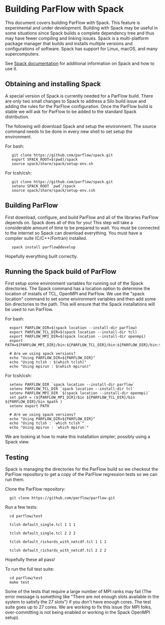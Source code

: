 # Building ParFlow with Spack

This document covers building ParFlow with Spack.  This feature is
experimental and under development.  Building with Spack may be useful
in some situations since Spack builds a complete dependency tree and
thus may have fewer compiling and linking issues.  Spack is a
multi-platform package manager that builds and installs multiple
versions and configurations of software. Spack has support for Linux,
macOS, and many supercomputers.

See [Spack documentation](https://spack.io) for additional information
on Spack and how to use it.

## Obtaining and installing Spack

A special version of Spack is currently needed for a ParFlow build.
There are only two small changes to Spack to address a Silo build
issue and adding the rules for the ParFlow configuration.  Once the
ParFlow build is stable we will ask for ParFlow to be added to the
standard Spack distribution.

The following will download Spack and setup the environment.  The
source command needs to be done in every new shell to set setup the
environment.

For bash:

```shell
   git clone https://github.com/parflow/spack.git
   export SPACK_ROOT=$(pwd)/spack
   source spack/share/spack/setup-env.sh
```

For tcsh/csh:

```shell
   git clone https://github.com/parflow/spack.git
   setenv SPACK_ROOT `pwd`/spack
   source spack/share/spack/setup-env.csh
```

## Building ParFlow

First download, configure, and build ParFlow and all of the libraries
ParFlow depends on.  Spack does all of this for you!  This step will
take a considerable amount of time to be prepared to wait.  You must
be connected to the internet so Spack can download everything.  You
must have a compiler suite (C/C++/Fortran) installed.

```shell
   spack install parflow@develop
```

Hopefully everything built correctly.

## Running the Spack build of ParFlow 

First setup some environment variables for running out of the Spack
directories.  The Spack command has a location option to determine the
location of installs of TCL, OpenMPI and ParFlow.  We use the "spack
location" command to set some environment variables and then add some
bin directories to the path.  This will ensure that the Spack
installations will be used to run ParFlow.

For bash:

```shell
  export PARFLOW_DIR=$(spack location --install-dir parflow)
  export PARFLOW_TCL_DIR=$(spack location --install-dir tcl)
  export PARFLOW_MPI_DIR=$(spack location --install-dir openmpi)
  export PATH=${PARFLOW_MPI_DIR}/bin:${PARFLOW_TCL_DIR}/bin:${PARFLOW_DIR}/bin:$PATH

  # Are we using spack versions?
  echo "Using PARFLOW_DIR=${PARFLOW_DIR}"
  echo "Using tclsh : $(which tclsh)"
  echo "Using mpirun : $(which mpirun)"
```

For tcsh/csh:

```shell
  setenv PARFLOW_DIR `spack location --install-dir parflow`
  setenv PARFLOW_TCL_DIR `spack location --install-dir tcl`
  setenv PARFLOW_MPI_DIR `$(spack location --install-dir openmpi)`
  set path = (${PARFLOW_MPI_DIR}/bin ${PARFLOW_TCL_DIR}/bin ${PARFLOW_DIR}/bin $path )
  setenv export PATH 

  # Are we using spack versions?
  echo "Using PARFLOW_DIR=${PARFLOW_DIR}"
  echo "Using tclsh : `which tclsh`"
  echo "Using mpirun : `which mpirun`"
```

We are looking at how to make this installation simpler; possibly using a Spack view.

## Testing 

Spack is managing the directories for the ParFlow build so we checkout
the ParFlow repository to get a copy of the ParFlow regression tests
so we can run them.

Clone the ParFlow repository:

```shell
  git clone https://github.com/parflow/parflow.git
```

Run a few tests:

```shell
  cd parflow/test

  tclsh default_single.tcl 1 1 1

  tclsh default_single.tcl 2 2 2

  tclsh default_richards_with_netcdf.tcl 1 1 1

  tclsh default_richards_with_netcdf.tcl 2 2 2
```

Hopefully these all pass!

To run the full test suite:

```shell
  cd parflow/test
  make test
```

Some of the tests that require a large number of MPI ranks may fail
(The error message is something like "There are not enough slots
available in the system to satisfy the 27 slots") if you don't have
enough cores.  The test suite goes up to 27 cores.  We are working to
fix this issue (for MPI folks, over-committing is not being enabled or
working in the Spack OpenMPI setup).
